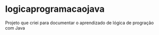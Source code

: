 # logicaprogramacaojava
Projeto que criei para documentar o aprendizado de lógica de progração com Java
